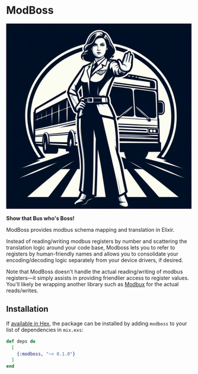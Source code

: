 # ModBoss

<img alt="ModBoss logo" width="500px" src="assets/boss.jpeg">

**Show that Bus who's Boss!**

ModBoss provides modbus schema mapping and translation in Elixir.

Instead of reading/writing modbus registers by number and scattering the translation logic around
your code base, Modboss lets you to refer to registers by human-friendly names and allows you
to consolidate your encoding/decoding logic separately from your device drivers, if desired.

Note that ModBoss doesn't handle the actual reading/writing of modbus registers—it simply assists
in providing friendlier access to register values. You'll likely be wrapping another library such
as [Modbux](https://hexdocs.pm/modbux/readme.html) for the actual reads/writes.

## Installation

If [available in Hex](https://hex.pm/docs/publish), the package can be installed
by adding `modboss` to your list of dependencies in `mix.exs`:

```elixir
def deps do
  [
    {:modboss, "~> 0.1.0"}
  ]
end
```

